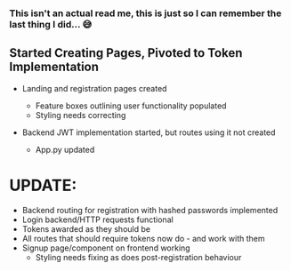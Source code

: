### This isn't an actual read me, this is just so I can remember the last thing I did... 😅


## **Started Creating Pages, Pivoted to Token Implementation**

- Landing and registration pages created
    - Feature boxes outlining user functionality populated
    - Styling needs correcting

- Backend JWT implementation started, but routes using it not created
    - App.py updated

# UPDATE:

- Backend routing for registration with hashed passwords implemented
- Login backend/HTTP requests functional
- Tokens awarded as they should be
- All routes that should require tokens now do - and work with them
- Signup page/component on frontend working
    - Styling needs fixing as does post-registration behaviour
    
